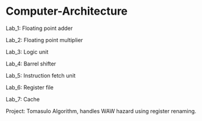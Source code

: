 # Computer-Architecture

Lab_1: Floating point adder

Lab_2: Floating point multiplier

Lab_3: Logic unit

Lab_4: Barrel shifter

Lab_5: Instruction fetch unit

Lab_6: Register file

Lab_7: Cache

Project: Tomasulo Algorithm, handles WAW hazard using register renaming.
